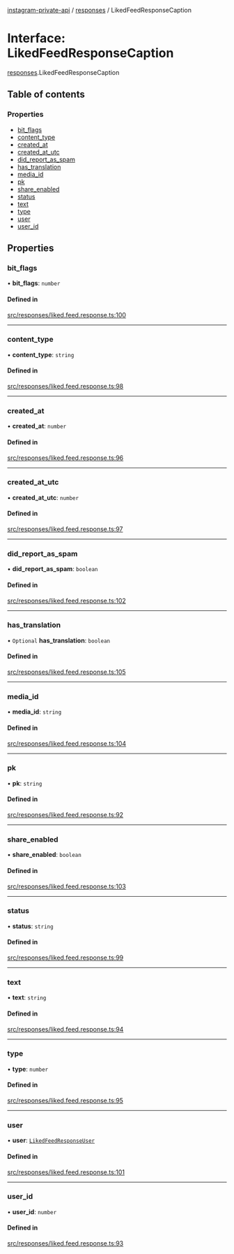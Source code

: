 [instagram-private-api](../../README.md) / [responses](../../modules/responses.md) / LikedFeedResponseCaption

# Interface: LikedFeedResponseCaption

[responses](../../modules/responses.md).LikedFeedResponseCaption

## Table of contents

### Properties

- [bit\_flags](LikedFeedResponseCaption.md#bit_flags)
- [content\_type](LikedFeedResponseCaption.md#content_type)
- [created\_at](LikedFeedResponseCaption.md#created_at)
- [created\_at\_utc](LikedFeedResponseCaption.md#created_at_utc)
- [did\_report\_as\_spam](LikedFeedResponseCaption.md#did_report_as_spam)
- [has\_translation](LikedFeedResponseCaption.md#has_translation)
- [media\_id](LikedFeedResponseCaption.md#media_id)
- [pk](LikedFeedResponseCaption.md#pk)
- [share\_enabled](LikedFeedResponseCaption.md#share_enabled)
- [status](LikedFeedResponseCaption.md#status)
- [text](LikedFeedResponseCaption.md#text)
- [type](LikedFeedResponseCaption.md#type)
- [user](LikedFeedResponseCaption.md#user)
- [user\_id](LikedFeedResponseCaption.md#user_id)

## Properties

### bit\_flags

• **bit\_flags**: `number`

#### Defined in

[src/responses/liked.feed.response.ts:100](https://github.com/Nerixyz/instagram-private-api/blob/4971f34/src/responses/liked.feed.response.ts#L100)

___

### content\_type

• **content\_type**: `string`

#### Defined in

[src/responses/liked.feed.response.ts:98](https://github.com/Nerixyz/instagram-private-api/blob/4971f34/src/responses/liked.feed.response.ts#L98)

___

### created\_at

• **created\_at**: `number`

#### Defined in

[src/responses/liked.feed.response.ts:96](https://github.com/Nerixyz/instagram-private-api/blob/4971f34/src/responses/liked.feed.response.ts#L96)

___

### created\_at\_utc

• **created\_at\_utc**: `number`

#### Defined in

[src/responses/liked.feed.response.ts:97](https://github.com/Nerixyz/instagram-private-api/blob/4971f34/src/responses/liked.feed.response.ts#L97)

___

### did\_report\_as\_spam

• **did\_report\_as\_spam**: `boolean`

#### Defined in

[src/responses/liked.feed.response.ts:102](https://github.com/Nerixyz/instagram-private-api/blob/4971f34/src/responses/liked.feed.response.ts#L102)

___

### has\_translation

• `Optional` **has\_translation**: `boolean`

#### Defined in

[src/responses/liked.feed.response.ts:105](https://github.com/Nerixyz/instagram-private-api/blob/4971f34/src/responses/liked.feed.response.ts#L105)

___

### media\_id

• **media\_id**: `string`

#### Defined in

[src/responses/liked.feed.response.ts:104](https://github.com/Nerixyz/instagram-private-api/blob/4971f34/src/responses/liked.feed.response.ts#L104)

___

### pk

• **pk**: `string`

#### Defined in

[src/responses/liked.feed.response.ts:92](https://github.com/Nerixyz/instagram-private-api/blob/4971f34/src/responses/liked.feed.response.ts#L92)

___

### share\_enabled

• **share\_enabled**: `boolean`

#### Defined in

[src/responses/liked.feed.response.ts:103](https://github.com/Nerixyz/instagram-private-api/blob/4971f34/src/responses/liked.feed.response.ts#L103)

___

### status

• **status**: `string`

#### Defined in

[src/responses/liked.feed.response.ts:99](https://github.com/Nerixyz/instagram-private-api/blob/4971f34/src/responses/liked.feed.response.ts#L99)

___

### text

• **text**: `string`

#### Defined in

[src/responses/liked.feed.response.ts:94](https://github.com/Nerixyz/instagram-private-api/blob/4971f34/src/responses/liked.feed.response.ts#L94)

___

### type

• **type**: `number`

#### Defined in

[src/responses/liked.feed.response.ts:95](https://github.com/Nerixyz/instagram-private-api/blob/4971f34/src/responses/liked.feed.response.ts#L95)

___

### user

• **user**: [`LikedFeedResponseUser`](LikedFeedResponseUser.md)

#### Defined in

[src/responses/liked.feed.response.ts:101](https://github.com/Nerixyz/instagram-private-api/blob/4971f34/src/responses/liked.feed.response.ts#L101)

___

### user\_id

• **user\_id**: `number`

#### Defined in

[src/responses/liked.feed.response.ts:93](https://github.com/Nerixyz/instagram-private-api/blob/4971f34/src/responses/liked.feed.response.ts#L93)
